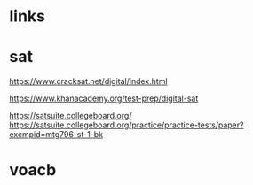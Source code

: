 # links


# sat

https://www.cracksat.net/digital/index.html



https://www.khanacademy.org/test-prep/digital-sat



https://satsuite.collegeboard.org/
https://satsuite.collegeboard.org/practice/practice-tests/paper?excmpid=mtg796-st-1-bk


# voacb


